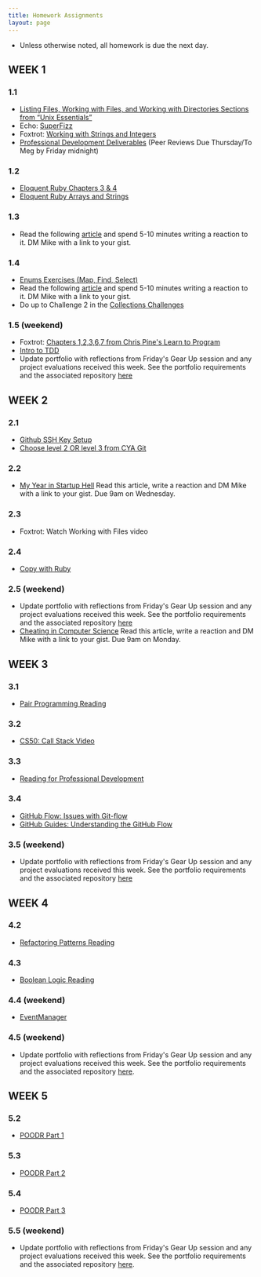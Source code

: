 ```yaml
---
title: Homework Assignments
layout: page
---
```


* Unless otherwise noted, all homework is due the next day.

## WEEK 1

### 1.1
* [Listing Files, Working with Files, and Working with Directories Sections from “Unix Essentials”](https://github.com/turingschool/curriculum/blob/master/source/academy/workshops/terminal_and_editor.markdown)
* Echo: [SuperFizz](https://github.com/turingschool/challenges/blob/master/super_fizz.markdown)
* Foxtrot: [Working with Strings and Integers](https://github.com/turingschool/challenges/blob/master/working_with_strings_and_integers.markdown)
* [Professional Development Deliverables](https://gist.github.com/icorson3/85e6f2a5c4999514d9317e1baa1bf9b1) (Peer Reviews Due Thursday/To Meg by Friday midnight)


### 1.2
* [Eloquent Ruby Chapters 3 & 4](https://drive.google.com/file/d/0B4C6lfVKu-E7WjRhNnRKa0k4NHc/view)
* [Eloquent Ruby Arrays and Strings](https://github.com/turingschool/challenges/blob/master/eloquent_ruby_arrays_and_strings.markdown)

### 1.3
* Read the following [article](https://backchannel.com/at-harvey-mudd-college-the-ratio-of-women-in-cs-increased-from-10-to-40-in-5-years-4bb72e909fbd#.ockew3egl) and spend 5-10 minutes writing a reaction to it. DM Mike with a link to your gist.


### 1.4
* [Enums Exercises (Map, Find, Select)](https://gist.github.com/mikedao/b4249d3ae07b6c31a4b7#file-enums_homework_part_1-md)
* Read the following [article](http://www.newyorker.com/business/currency/silicon-valley-has-an-empathy-vacuum) and spend 5-10 minutes writing a reaction to it. DM Mike with a link to your gist.
* Do up to Challenge 2 in the [Collections Challenges](https://github.com/turingschool/challenges/blob/master/collections.markdown#2-state-capitals)


### 1.5 (weekend)
* Foxtrot: [Chapters 1,2,3,6,7 from Chris Pine's Learn to Program](https://pine.fm/LearnToProgram/)
* [Intro to TDD](https://github.com/turingschool/curriculum/blob/master/source/topics/testing/intro-to-tdd.markdown)
* Update portfolio with reflections from Friday's Gear Up session and any project evaluations received this week. See the portfolio requirements and the associated repository [here](https://github.com/turingschool/portfolios)

## WEEK 2

### 2.1
* [Github SSH Key Setup](https://help.github.com/articles/generating-an-ssh-key/)
* [Choose level 2 OR level 3 from CYA Git](https://github.com/turingschool/lesson_plans/blob/master/ruby_01-object_oriented_programming_with_ruby/choose_your_own_adventure_intro_to_git.markdown#level-2---intermediate-overview-and-command-line-practice)

### 2.2
* [My Year in Startup Hell](http://fortune.com/disrupted-excerpt-hubspot-startup-dan-lyons/) Read this article, write a reaction and DM Mike with a link to your gist. Due 9am on Wednesday.

### 2.3
* Foxtrot: Watch Working with Files video

### 2.4
* [Copy with Ruby](https://github.com/turingschool/lesson_plans/blob/master/ruby_01-object_oriented_programming_with_ruby/working_with_files.markdown#exercise---ruby-copy)

### 2.5 (weekend)
* Update portfolio with reflections from Friday's Gear Up session and any project evaluations received this week. See the portfolio requirements and the associated repository [here](https://github.com/turingschool/portfolios)
* [Cheating in Computer Science](http://ubiquity.acm.org/article.cfm?id=1865908) Read this article, write a reaction and DM Mike with a link to your gist. Due 9am on Monday.

## WEEK 3

### 3.1
* [Pair Programming Reading](https://github.com/turingschool/challenges/blob/master/pair_programming_reading.markdown)

### 3.2
* [CS50: Call Stack Video](https://www.youtube.com/watch?v=beqqGIdabrE)

### 3.3
* [Reading for Professional Development](lessons/feedback.pdf)

### 3.4
* [GitHub Flow: Issues with Git-flow](http://scottchacon.com/2011/08/31/github-flow.html)
* [GitHub Guides: Understanding the GitHub Flow](https://guides.github.com/introduction/flow/index.html)

### 3.5 (weekend)
* Update portfolio with reflections from Friday's Gear Up session and any project evaluations received this week. See the portfolio requirements and the associated repository [here](https://github.com/turingschool/portfolios)

## WEEK 4

### 4.2
* [Refactoring Patterns Reading](https://github.com/turingschool/challenges/blob/master/refactoring_patterns_reading.markdown)

### 4.3
* [Boolean Logic Reading](http://blog.stephenwolfram.com/2015/11/george-boole-a-200-year-view/)

### 4.4 (weekend)
* [EventManager](https://github.com/turingschool/curriculum/blob/master/source/projects/eventmanager.markdown)

### 4.5 (weekend)
* Update portfolio with reflections from Friday's Gear Up session and any project evaluations received this week. See the portfolio requirements and the associated repository [here](https://github.com/turingschool/portfolios).

## WEEK 5

### 5.2
* [POODR Part 1](https://github.com/turingschool/challenges/blob/master/poodr.markdown)

### 5.3
* [POODR Part 2](https://github.com/turingschool/challenges/blob/master/poodr.markdown)

### 5.4
* [POODR Part 3](https://github.com/turingschool/challenges/blob/master/poodr.markdown)

### 5.5 (weekend)
* Update portfolio with reflections from Friday's Gear Up session and any project evaluations received this week. See the portfolio requirements and the associated repository [here](https://github.com/turingschool/portfolios).
